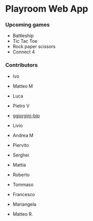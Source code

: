 # Playroom Web App

### Upcoming games

- Battleship
- Tic Tac Toe
- Rock paper scissors
- Connect 4

### Contributors

- Ivo
- Matteo M
- Luca
- Pietro V
- [ggiorgini-bip](https://github.com/ggiorgini-bip) 
- Livio
- Andrea M
- Piervito
- Serghei
- Mattia
- Roberto
- Tommaso
- Francesco
- Mariangela

- Matteo R.
